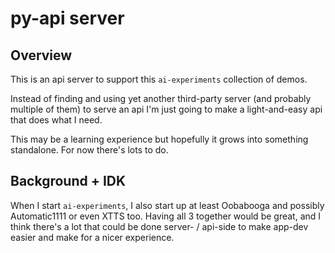 # py-api server

## Overview

This is an api server to support this `ai-experiments` collection of demos.

Instead of finding and using yet another third-party server (and probably multiple of them) to serve an api I'm just going to make a light-and-easy api that does what I need.

This may be a learning experience but hopefully it grows into something standalone. For now there's lots to do.

## Background + IDK

When I start `ai-experiments`, I also start up at least Oobabooga and possibly Automatic1111 or even XTTS too. Having all 3 together would be great, and I think there's a lot that could be done server- / api-side to make app-dev easier and make for a nicer experience.
